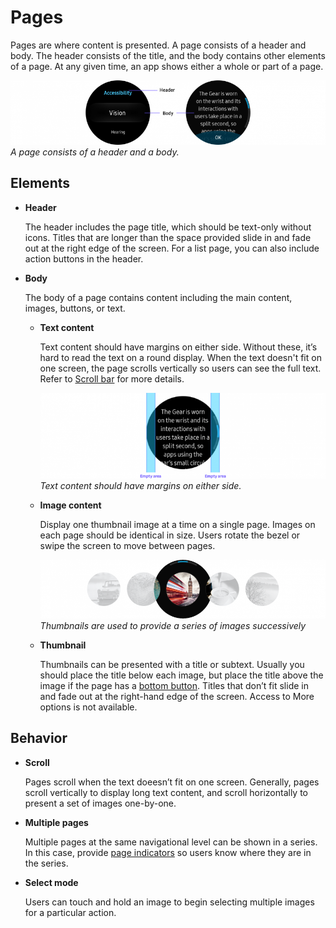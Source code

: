 # Pages

Pages are where content is presented. A page consists of a header and body. The header consists of the title, and the body contains other elements of a page. At any given time, an app shows either a whole or part of a page.

![](media/ui_components_10.1.0-850x174.png)  
*A page consists of a header and a body.*

## Elements

-   **Header**

    The header includes the page title, which should be text-only without icons. Titles that are longer than the space provided slide in and fade out at the right edge of the screen. For a list page, you can also include action buttons in the header.

-   **Body**

    The body of a page contains content including the main content, images, buttons, or text.

    -   **Text content**

        Text content should have margins on either side. Without these, it’s hard to read the text on a round display. When the text doesn't fit on one screen, the page scrolls vertically so users can see the full text. Refer to [Scroll bar](scroll-bar.md) for more details.

        ![](media/ui_components_10.1.1_1-664x200.png)  
        *Text content should have margins on either side.*

    -   **Image content**

        Display one thumbnail image at a time on a single page. Images on each page should be identical in size. Users rotate the bezel or swipe the screen to move between pages.

        ![](media/ui_components_10.1.1_2-850x174.png)  
        *Thumbnails are used to provide a series of images successively*

    -   **Thumbnail**

        Thumbnails can be presented with a title or subtext. Usually you should place the title below each image, but place the title above the image if the page has a [bottom button](buttons.md#bottom_button). Titles that don’t fit slide in and fade out at the right-hand edge of the screen. Access to More options is not available.

## Behavior

-   **Scroll**

    Pages scroll when the text doeesn’t fit on one screen. Generally, pages scroll vertically to display long text content, and scroll horizontally to present a set of images one-by-one.

-   **Multiple pages**

    Multiple pages at the same navigational level can be shown in a series. In this case, provide [page indicators](page-indicators.md) so users know where they are in the series.

-   **Select mode**

    Users can touch and hold an image to begin selecting multiple images for a particular action.
